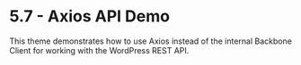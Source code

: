 # 5.7 - Axios API Demo

This theme demonstrates how to use Axios instead of the internal Backbone Client for working with the WordPress REST API.
